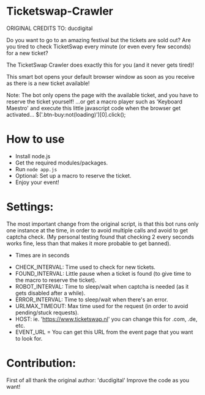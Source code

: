 # Ticketswap-Crawler
ORIGINAL CREDITS TO: ducdigital

Do you want to go to an amazing festival but the tickets are sold out?
Are you tired to check TicketSwap every minute (or even every few seconds) for a new ticket?

The TicketSwap Crawler does exactly this for you (and it never gets tired)!

This smart bot opens your default browser window as soon as you receive as there is a new ticket available!

Note: The bot only opens the page with the available ticket, and you have to reserve the ticket yourself!
...or get a macro player such as 'Keyboard Maestro' and execute this little javascript code when the browser get activated... $('.btn-buy:not(loading)')[0].click();

# How to use

- Install node.js
- Get the required modules/packages.
- Run `node app.js`
- Optional: Set up a macro to reserve the ticket.
- Enjoy your event!

# Settings:

The most important change from the original script, is that this bot runs only one instance at the time, in order to avoid multiple calls and avoid to get captcha check. (My personal testing found that checking 2 every seconds works fine, less than that makes it more probable to get banned).

* Times are in seconds

- CHECK_INTERVAL: Time used to check for new tickets.
- FOUND_INTERVAL: Little pause when a ticket is found (to give time to the macro to reserve the ticket).
- ROBOT_INTERVAL: Time to sleep/wait when captcha is needed (as it gets disabled after a while).
- ERROR_INTERVAL: Time to sleep/wait when there's an error.
- URLMAX_TIMEOUT: Max time used for the request (in order to avoid pending/stuck requests).
- HOST: ie. 'https://www.ticketswap.nl' you can change this for .com, .de, etc.
- EVENT_URL = You can get this URL from the event page that you want to look for. 

# Contribution:

First of all thank the original author: 'ducdigital'
Improve the code as you want!
